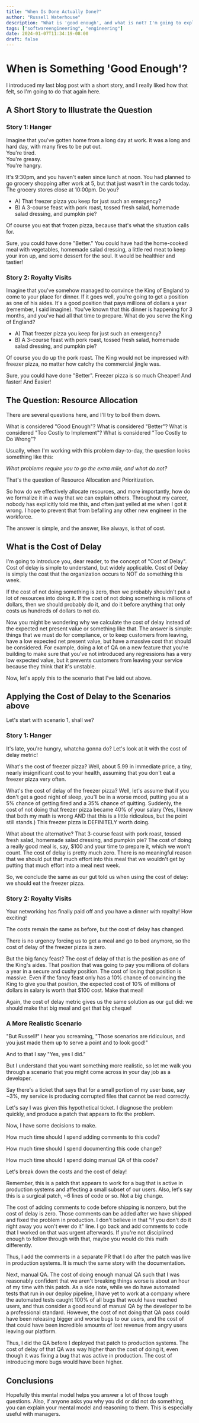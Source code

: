```yaml
---
title: "When Is Done Actually Done?"
author: "Russell Waterhouse"
description: "What is 'good enough', and what is not? I'm going to explore how I draw that line."
tags: ["softwareengineering", "engineering"]
date: 2024-01-07T11:34:19-08:00
draft: false
---
```


# When is Something 'Good Enough'?

I introduced my last blog post with a short story, and I really liked how
that felt, so I'm going to do that again here. 

## A Short Story to Illustrate the Question

### Story 1: Hanger 
Imagine that you've gotten home from a long day at work. It was a long and hard
day, with many fires to be put out.   
You're tired.  
You're greasy.  
You're hangry.  

It's 9:30pm, and you haven't eaten since lunch at noon. You had planned to
go grocery shopping after work at 5, but that just wasn't in the cards today.
The grocery stores close at 10:00pm. Do you?

- A) That freezer pizza you keep for just such an emergency?
- B) A 3-course feast with pork roast, tossed fresh salad, homemade salad dressing, and pumpkin pie?


Of course you eat that frozen pizza, because that's what the situation calls for. 

Sure, you could have done "Better." You could have had the home-cooked meal with
vegetables, homemade salad dressing, a little red meat to keep your iron up, and
some dessert for the soul. It would be healthier and tastier!

### Story 2: Royalty Visits
Imagine that you've somehow managed to convince the King of England to come to
your place for dinner. If it goes well, you're going to get a position as one 
of his aides. It's a good position that pays millions of dollars a year 
(remember, I said imagine). You've known that this dinner is happening for 
3 months, and you've had all that time to prepare. What do you serve the King
of England? 

- A) That freezer pizza you keep for just such an emergency? 
- B) A 3-course feast with pork roast, tossed fresh salad, homemade salad dressing, and pumpkin pie?


Of course you do up the pork roast. The King would not be impressed with freezer
pizza, no matter how catchy the commercial jingle was. 

Sure, you could have done "Better". Freezer pizza is so much Cheaper!
And faster! And Easier!

## The Question: Resource Allocation
There are several questions here, and I'll try to boil them down.

What is considered "Good Enough"?
What is considered "Better"?
What is considered "Too Costly to Implement"?
What is considered "Too Costly to Do Wrong"?

Usually, when I'm working with this problem day-to-day, the question looks 
something like this:

*What problems require you to go the extra mile, and what do not?*

That's the question of Resource Allocation and Prioritization.

So how do we effectively allocate resources, and more importantly, how do we formalize it in a
way that we can explain others. Throughout my career, nobody has explicitly told me this,
and often just yelled at me when I got it wrong. I hope to prevent that from befalling
any other new engineer in the workforce.

The answer is simple, and the answer, like always, is that of cost.

## What is the Cost of Delay
I'm going to introduce you, dear reader, to the concept of "Cost of Delay".
Cost of delay is simple to understand, but widely applicable. Cost of Delay is
simply the cost that the organization occurs to NOT do something this week.

If the cost of not doing something is zero, then we probably shouldn't put a lot of
resources into doing it. If the cost of not doing something is millions of dollars,
then we should probably do it, and do it before anything that only costs us hundreds of
dollars to not do.

Now you might be wondering why we calculate the cost of delay instead of the expected net present
value or something like that. The answer is simple: things that we must do for compliance, or to keep
customers from leaving, have a low expected net present value, but have a massive cost that should be
considered. For example, doing a lot of QA on a new feature that you're building to make sure that you've
not introduced any regressions has a very low expected value, but it prevents customers from leaving your
service because they think that it's unstable.

Now, let's apply this to the scenario that I've laid out above.


## Applying the Cost of Delay to the Scenarios above

Let's start with scenario 1, shall we? 

### Story 1: Hanger

It's late, you're hungry, whatcha gonna do? Let's look at it with the cost of delay metric!

What's the cost of freezer pizza? Well, about 5.99 in immediate price, a tiny, nearly insignificant cost to 
your health, assuming that you don't eat a freezer pizza very often. 

What's the cost of delay of the freezer pizza? Well, let's assume that if you don't get a good night of 
sleep, you'll be in a worse mood, putting you at a 5% chance of getting fired and a 35% chance of quitting. 
Suddenly, the cost of not doing that freezer pizza became 40% of your salary (Yes, I know that both my 
math is wrong AND that this is a little ridiculous, but the point still stands.) 
This freezer pizza is DEFINITELY worth doing. 

What about the alternative? 
That 3-course feast with pork roast, tossed fresh salad, homemade salad dressing, and pumpkin pie?
The cost of doing a really good meal is, say, $100 and your time to prepare it, which we won't count. 
The cost of delay is pretty much zero. There is no meaningful reason that we should put that much effort into
this meal that we wouldn't get by putting that much effort into a meal next week.

So, we conclude the same as our gut told us when using the cost of delay: we should eat the freezer pizza.


### Story 2: Royalty Visits

Your networking has finally paid off and you have a dinner with royalty! How exciting!

The costs remain the same as before, but the cost of delay has changed. 

There is no urgency forcing us to get a meal and go to bed anymore, so the cost of delay of the freezer
pizza is zero. 

But the big fancy feast? The cost of delay of that is the position as one of the King's aides. That position that
was going to pay you millions of dollars a year in a secure and cushy position.
The cost of losing that position is massive. Even if the fancy feast only has a 10% chance of convincing the King
to give you that position, the expected cost of 10% of millions of dollars in salary is worth that $100 cost.
Make that meal!


Again, the cost of delay metric gives us the same solution as our gut did: we should make that big meal and get
that big cheque!

### A More Realistic Scenario
"But Russell!" I hear you screaming, "Those scenarios are ridiculous, and you just made them up to serve a point and to look good!"

And to that I say "Yes, yes I did."

But I understand that you want something more realistic, so let me walk you through a scenario 
that you might come across in your day job as a developer.

Say there's a ticket that says that for a small portion of my user base, say ~3%, my service is producing 
corrupted files that cannot be read correctly.

Let's say I was given this hypothetical ticket. I diagnose the problem quickly, and produce a patch 
that appears to fix the problem.

Now, I have some decisions to make.

How much time should I spend adding comments to this code?

How much time should I spend documenting this code change?

How much time should I spend doing manual QA of this code?

Let's break down the costs and the cost of delay!

Remember, this is a patch that appears to work for a bug that is active in production systems and affecting a small subset of our users.
Also, let's say this is a surgical patch, ~6 lines of code or so. Not a big change.

The cost of adding comments to code before shipping is nonzero, but the cost of delay is zero. Those comments can be added 
after we have shipped and fixed the problem in production. I don't believe in that "if you don't do it right away you won't ever
do it" line. I go back and add comments to code that I worked on that was urgent afterwards. If you're not disciplined enough to 
follow through with that, maybe you would do this math differently. 

Thus, I add the comments in a separate PR that I do after the patch was live in production systems.
It is much the same story with the documentation.

Next, manual QA. The cost of doing enough manual QA such that I was reasonably confident that we aren't breaking things worse
is about an hour of my time with this patch. As a side note, while we do have automated tests that run in our deploy pipeline,
I have yet to work at a company where the automated tests caught 100% of all bugs that would have reached users, and thus consider
a good round of manual QA by the developer to be a professional standard. However, the cost of not doing that QA pass could have
been releasing bigger and worse bugs to our users, and the cost of that could have been incredible amounts of lost revenue from
angry users leaving our platform.

Thus, I did the QA before I deployed that patch to production systems. The cost of delay of that QA was way higher than the
cost of doing it, even though it was fixing a bug that was active in production. The cost of introducing more bugs would have
been higher.


## Conclusions

Hopefully this mental model helps you answer a lot of those tough questions. Also, if anyone asks you why you did or 
did not do something, you can explain your mental model and reasoning to them. This is especially useful with managers.

